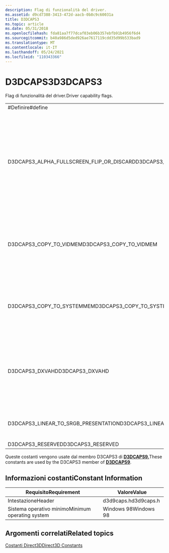 ```yaml
---
description: Flag di funzionalità del driver.
ms.assetid: d9cd7388-3413-472d-aacb-0b8c9c60031a
title: D3DCAPS3
ms.topic: article
ms.date: 05/31/2018
ms.openlocfilehash: fda81aa7f77dcaf03eb06b357ebfb91b4956f6d4
ms.sourcegitcommit: b40a986d5ded926ae7617119cdd35d99b533bad9
ms.translationtype: MT
ms.contentlocale: it-IT
ms.lasthandoff: 05/24/2021
ms.locfileid: "110343366"
---
```

# <a name="d3dcaps3"></a><span data-ttu-id="2f0c5-103">D3DCAPS3</span><span class="sxs-lookup"><span data-stu-id="2f0c5-103">D3DCAPS3</span></span>

<span data-ttu-id="2f0c5-104">Flag di funzionalità del driver.</span><span class="sxs-lookup"><span data-stu-id="2f0c5-104">Driver capability flags.</span></span>



<table>
<colgroup>
<col style="width: 33%" />
<col style="width: 33%" />
<col style="width: 33%" />
</colgroup>
<tbody>
<tr class="odd">
<td><span data-ttu-id="2f0c5-105">#Definire</span><span class="sxs-lookup"><span data-stu-id="2f0c5-105">#define</span></span></td>
<td><span data-ttu-id="2f0c5-106">Valore</span><span class="sxs-lookup"><span data-stu-id="2f0c5-106">Value</span></span></td>
<td><span data-ttu-id="2f0c5-107">Descrizione</span><span class="sxs-lookup"><span data-stu-id="2f0c5-107">Description</span></span></td>
</tr>
<tr class="even">
<td><span data-ttu-id="2f0c5-108">D3DCAPS3_ALPHA_FULLSCREEN_FLIP_OR_DISCARD</span><span class="sxs-lookup"><span data-stu-id="2f0c5-108">D3DCAPS3_ALPHA_FULLSCREEN_FLIP_OR_DISCARD</span></span></td>
<td><span data-ttu-id="2f0c5-109">0x00000020L</span><span class="sxs-lookup"><span data-stu-id="2f0c5-109">0x00000020L</span></span></td>
<td><span data-ttu-id="2f0c5-110">Indica che il dispositivo può rispettare lo stato D3DRS_ALPHABLENDENABLE rendering in modalità schermo intero quando si usa l'effetto di scambio FLIP o DISCARD.</span><span class="sxs-lookup"><span data-stu-id="2f0c5-110">Indicates that the device can respect the D3DRS_ALPHABLENDENABLE render state in full-screen mode while using the FLIP or DISCARD swap effect.</span></span> <span data-ttu-id="2f0c5-111">Questo vale solo quando gli D3DRS_SRCBLEND o D3DRS_DESTBLEND sono impostati su uno dei valori seguenti:</span><span class="sxs-lookup"><span data-stu-id="2f0c5-111">This only applies when the D3DRS_SRCBLEND or D3DRS_DESTBLEND states are set to one of the following:</span></span>
<ul>
<li><span data-ttu-id="2f0c5-112">D3DBLEND_DESTALPHA</span><span class="sxs-lookup"><span data-stu-id="2f0c5-112">D3DBLEND_DESTALPHA</span></span></li>
<li><span data-ttu-id="2f0c5-113">D3DBLEND_INVDESTALPHA</span><span class="sxs-lookup"><span data-stu-id="2f0c5-113">D3DBLEND_INVDESTALPHA</span></span></li>
<li><span data-ttu-id="2f0c5-114">D3DBLEND_DESTCOLOR</span><span class="sxs-lookup"><span data-stu-id="2f0c5-114">D3DBLEND_DESTCOLOR</span></span></li>
<li><span data-ttu-id="2f0c5-115">D3DBLEND_INVDESTCOLOR</span><span class="sxs-lookup"><span data-stu-id="2f0c5-115">D3DBLEND_INVDESTCOLOR</span></span></li>
</ul></td>
</tr>
<tr class="odd">
<td><span data-ttu-id="2f0c5-116">D3DCAPS3_COPY_TO_VIDMEM</span><span class="sxs-lookup"><span data-stu-id="2f0c5-116">D3DCAPS3_COPY_TO_VIDMEM</span></span></td>
<td><span data-ttu-id="2f0c5-117">0x00000100L</span><span class="sxs-lookup"><span data-stu-id="2f0c5-117">0x00000100L</span></span></td>
<td><span data-ttu-id="2f0c5-118">Il dispositivo può accelerare una copia della memoria dalla memoria di sistema alla memoria video locale.</span><span class="sxs-lookup"><span data-stu-id="2f0c5-118">Device can accelerate a memory copy from system memory to local video memory.</span></span> <span data-ttu-id="2f0c5-119">Questo limite garantisce che le <a href="/windows/desktop/api"><strong>chiamate UpdateSurface</strong></a> <a href="/windows/desktop/api"><strong>e UpdateTexture</strong></a> saranno accelerate dall'hardware.</span><span class="sxs-lookup"><span data-stu-id="2f0c5-119">This cap guarantees that <a href="/windows/desktop/api"><strong>UpdateSurface</strong></a> and <a href="/windows/desktop/api"><strong>UpdateTexture</strong></a> calls will be hardware accelerated.</span></span> <span data-ttu-id="2f0c5-120">Se questo limite è assente, queste chiamate avranno esito positivo ma saranno più lente.</span><span class="sxs-lookup"><span data-stu-id="2f0c5-120">If this cap is absent, these calls will succeed but will be slower.</span></span></td>
</tr>
<tr class="even">
<td><span data-ttu-id="2f0c5-121">D3DCAPS3_COPY_TO_SYSTEMMEM</span><span class="sxs-lookup"><span data-stu-id="2f0c5-121">D3DCAPS3_COPY_TO_SYSTEMMEM</span></span></td>
<td><span data-ttu-id="2f0c5-122">0x00000200L</span><span class="sxs-lookup"><span data-stu-id="2f0c5-122">0x00000200L</span></span></td>
<td><span data-ttu-id="2f0c5-123">Il dispositivo può accelerare una copia della memoria dalla memoria video locale alla memoria di sistema.</span><span class="sxs-lookup"><span data-stu-id="2f0c5-123">Device can accelerate a memory copy from local video memory to system memory.</span></span> <span data-ttu-id="2f0c5-124">Questo limite garantisce che <a href="/windows/desktop/api"><strong>le chiamate GetRenderTargetData</strong></a> saranno accelerate dall'hardware.</span><span class="sxs-lookup"><span data-stu-id="2f0c5-124">This cap guarantees that <a href="/windows/desktop/api"><strong>GetRenderTargetData</strong></a> calls will be hardware accelerated.</span></span> <span data-ttu-id="2f0c5-125">Se questo limite è assente, questa chiamata avrà esito positivo, ma sarà più lenta.</span><span class="sxs-lookup"><span data-stu-id="2f0c5-125">If this cap is absent, this call will succeed but will be slower.</span></span></td>
</tr>
<tr class="odd">
<td><span data-ttu-id="2f0c5-126">D3DCAPS3_DXVAHD</span><span class="sxs-lookup"><span data-stu-id="2f0c5-126">D3DCAPS3_DXVAHD</span></span></td>
<td><span data-ttu-id="2f0c5-127">0x00000400L</span><span class="sxs-lookup"><span data-stu-id="2f0c5-127">0x00000400L</span></span></td>
<td><span data-ttu-id="2f0c5-128">Il driver di visualizzazione supporta DXVA-HD DDI.</span><span class="sxs-lookup"><span data-stu-id="2f0c5-128">The display driver supports the DXVA-HD DDI.</span></span> <span data-ttu-id="2f0c5-129">Per altre informazioni su DXVA-HD DDI, vedere <a href="https://msdn.microsoft.com/library/dd835176.aspx">Processing High-Definition Video</a>.</span><span class="sxs-lookup"><span data-stu-id="2f0c5-129">For more information about DXVA-HD DDI, see <a href="https://msdn.microsoft.com/library/dd835176.aspx">Processing High-Definition Video</a>.</span></span><br/> 
<table>
<tbody>
<tr class="odd">
<td><span data-ttu-id="2f0c5-130">Differenze tra Direct3D 9 e Direct3D 9Ex:</span><span class="sxs-lookup"><span data-stu-id="2f0c5-130">Differences between Direct3D 9 and Direct3D 9Ex:</span></span><br/> <span data-ttu-id="2f0c5-131">Questo flag è disponibile solo in Direct3D 9Ex.</span><span class="sxs-lookup"><span data-stu-id="2f0c5-131">This flag is available in Direct3D 9Ex only.</span></span><br/></td>
</tr>
</tbody>
</table>

<p> </p></td>
</tr>
<tr class="even">
<td><span data-ttu-id="2f0c5-132">D3DCAPS3_LINEAR_TO_SRGB_PRESENTATION</span><span class="sxs-lookup"><span data-stu-id="2f0c5-132">D3DCAPS3_LINEAR_TO_SRGB_PRESENTATION</span></span></td>
<td><span data-ttu-id="2f0c5-133">0x00000080L</span><span class="sxs-lookup"><span data-stu-id="2f0c5-133">0x00000080L</span></span></td>
<td><span data-ttu-id="2f0c5-134">Indica che il dispositivo può eseguire la correzione gamma da un buffer nascosto con finestra (contenente contenuto lineare) a un desktop sRGB.</span><span class="sxs-lookup"><span data-stu-id="2f0c5-134">Indicates that the device can perform gamma correction from a windowed back buffer (containing linear content) to an sRGB desktop.</span></span></td>
</tr>
<tr class="odd">
<td><span data-ttu-id="2f0c5-135">D3DCAPS3_RESERVED</span><span class="sxs-lookup"><span data-stu-id="2f0c5-135">D3DCAPS3_RESERVED</span></span></td>
<td><span data-ttu-id="2f0c5-136">0x8000001fL</span><span class="sxs-lookup"><span data-stu-id="2f0c5-136">0x8000001fL</span></span></td>
<td><span data-ttu-id="2f0c5-137">Riservato; non usato.</span><span class="sxs-lookup"><span data-stu-id="2f0c5-137">Reserved; not used.</span></span></td>
</tr>
</tbody>
</table>



 

<span data-ttu-id="2f0c5-138">Queste costanti vengono usate dal membro D3CAPS3 di [**D3DCAPS9.**](/windows/desktop/api/D3D9Caps/ns-d3d9caps-d3dcaps9)</span><span class="sxs-lookup"><span data-stu-id="2f0c5-138">These constants are used by the D3CAPS3 member of [**D3DCAPS9**](/windows/desktop/api/D3D9Caps/ns-d3d9caps-d3dcaps9).</span></span>

## <a name="constant-information"></a><span data-ttu-id="2f0c5-139">Informazioni costanti</span><span class="sxs-lookup"><span data-stu-id="2f0c5-139">Constant Information</span></span>



|  <span data-ttu-id="2f0c5-140">Requisito</span><span class="sxs-lookup"><span data-stu-id="2f0c5-140">Requirement</span></span>                        | <span data-ttu-id="2f0c5-141">Valore</span><span class="sxs-lookup"><span data-stu-id="2f0c5-141">Value</span></span>           |
|--------------------------|------------|
| <span data-ttu-id="2f0c5-142">Intestazione</span><span class="sxs-lookup"><span data-stu-id="2f0c5-142">Header</span></span>                   | <span data-ttu-id="2f0c5-143">d3d9caps.h</span><span class="sxs-lookup"><span data-stu-id="2f0c5-143">d3d9caps.h</span></span> |
| <span data-ttu-id="2f0c5-144">Sistema operativo minimo</span><span class="sxs-lookup"><span data-stu-id="2f0c5-144">Minimum operating system</span></span> | <span data-ttu-id="2f0c5-145">Windows 98</span><span class="sxs-lookup"><span data-stu-id="2f0c5-145">Windows 98</span></span> |



 

## <a name="related-topics"></a><span data-ttu-id="2f0c5-146">Argomenti correlati</span><span class="sxs-lookup"><span data-stu-id="2f0c5-146">Related topics</span></span>

<dl> <dt>

[<span data-ttu-id="2f0c5-147">Costanti Direct3D</span><span class="sxs-lookup"><span data-stu-id="2f0c5-147">Direct3D Constants</span></span>](dx9-graphics-reference-d3d-constants.md)
</dt> </dl>

 

 




